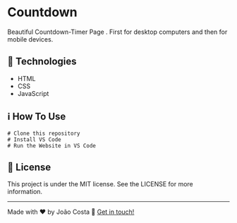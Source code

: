 # Countdown
Beautiful Countdown-Timer Page . First for desktop computers and then for mobile devices.
## 🚀 Technologies
- HTML
- CSS 
- JavaScript 
## ℹ️ How To Use
~~~ 
# Clone this repository
# Install VS Code
# Run the Website in VS Code
~~~
## 📝 License
This project is under the MIT license. See the LICENSE for more information.

---

Made with ♥ by João Costa :wave: [Get in touch!](https://www.linkedin.com/in/joaocosta123/)
